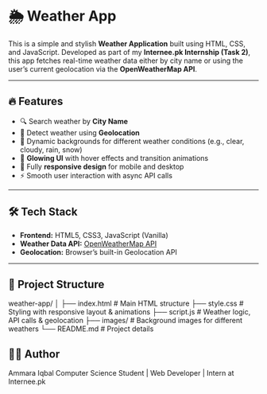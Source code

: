 # 🌦️ Weather App 

This is a simple and stylish **Weather Application** built using HTML, CSS, and JavaScript. Developed as part of my **Internee.pk Internship (Task 2)**, this app fetches real-time weather data either by city name or using the user’s current geolocation via the **OpenWeatherMap API**.

---

## 🔥 Features

- 🔍 Search weather by **City Name**
- 📍 Detect weather using **Geolocation**
- 🌄 Dynamic backgrounds for different weather conditions (e.g., clear, cloudy, rain, snow)
- 🎨 **Glowing UI** with hover effects and transition animations
- 📱 Fully **responsive design** for mobile and desktop
- ⚡ Smooth user interaction with async API calls

---

## 🛠️ Tech Stack

- **Frontend:** HTML5, CSS3, JavaScript (Vanilla)
- **Weather Data API:** [OpenWeatherMap API](https://openweathermap.org/api)
- **Geolocation:** Browser’s built-in Geolocation API

---

## 📁 Project Structure
weather-app/
│
├── index.html          # Main HTML structure
├── style.css           # Styling with responsive layout & animations
├── script.js           # Weather logic, API calls & geolocation
├── images/             # Background images for different weathers
└── README.md           # Project details

## 🙋‍♀️ Author
Ammara Iqbal
Computer Science Student | Web Developer | Intern at Internee.pk
